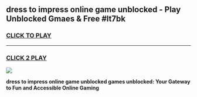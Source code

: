 
## dress to impress online game unblocked - Play Unblocked Gmaes & Free #lt7bk
<h3>
<a href="https://premium.freeplayer.one?title=dress_to_impress_online_game_unblocked&ref=03M">CLICK TO PLAY</a></h3>
<hr>

<h3>
<a href="https://premium.freeplayer.one?title=dress_to_impress_online_game_unblocked&ref=03M">CLICK 2 PLAY</a>
  
</h3>

<a href="https://premium.freeplayer.one?title=dress_to_impress_online_game_unblocked&ref=03M"><img src="https://clearcache.store/games.png"></a>


**dress to impress online game unblocked games unblocked: Your Gateway to Fun and Accessible Online Gaming**
